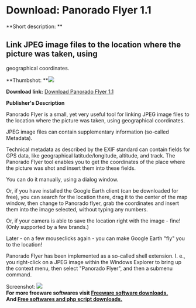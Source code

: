 # Download: Panorado Flyer 1.1

**Short description: **

## Link JPEG image files to the location where the picture was taken, using
geographical coordinates.

  
**Thumbshot: **![](http://www.freewarefiles.com/screenshot/panoradoflyer_md.gif)   
  
**Download link:** [Download Panorado Flyer 1.1](http://freesoftwares.boysofts.com/Panorado-Flyer_program_22370.html)  
  

**Publisher's Description**  
  

Panorado Flyer is a small, yet very useful tool for linking JPEG image files
to the location where the picture was taken, using geographical coordinates.

JPEG image files can contain supplementary information (so-called Metadata).

Technical metadata as described by the EXIF standard can contain fields for
GPS data, like geographical latitude/longitude, altitude, and track. The
Panorado Flyer tool enables you to get the coordinates of the place where the
picture was shot and insert them into these fields.

You can do it manually, using a dialog window.

Or, if you have installed the Google Earth client (can be downloaded for
free), you can search for the location there, drag it to the center of the map
window, then change to Panorado flyer, grab the coordinates and insert them
into the image selected, without typing any numbers.

Or, if your camera is able to save the location right with the image - fine!
(Only supported by a few brands.)

Later - on a few mouseclicks again - you can make Google Earth "fly" you to
the location!

Panorado Flyer has been implemented as a so-called shell extension. I. e., you
right-click on a JPEG image within the Windows Explorer to bring up the
context menu, then select "Panorado Flyer", and then a submenu command.

  
  
Screenshot: ![](http://www.freewarefiles.com/screenshot/panoradoflyer.gif)  
**For more freeware softwares visit [Freeware software downloads.](http://freesoftwares.boysofts.com/)**   
**And [Free softwares and php script downloads.](http://www.boysofts.com/)**

